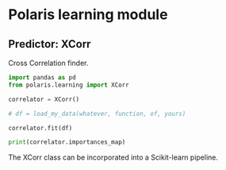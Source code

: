 # Polaris learning module

## Predictor: XCorr

Cross Correlation finder.

```python
import pandas as pd
from polaris.learning import XCorr

correlator = XCorr()

# df = load_my_data(whatever, function, of, yours)

correlator.fit(df)

print(correlator.importances_map)
```

The XCorr class can be incorporated into a Scikit-learn pipeline.
